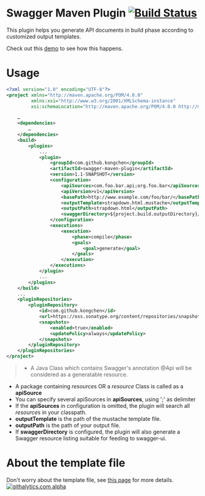# Swagger Maven Plugin [![Build Status](https://travis-ci.org/kongchen/swagger-maven-plugin.png)](https://travis-ci.org/kongchen/swagger-maven-plugin)
This plugin helps you generate API documents in build phase according to customized output templates.

Check out this [demo](https://github.com/kongchen/swagger-maven-example) to see how this happens.

# Usage

```xml
<?xml version="1.0" encoding="UTF-8"?>
<project xmlns="http://maven.apache.org/POM/4.0.0"
         xmlns:xsi="http://www.w3.org/2001/XMLSchema-instance"
         xsi:schemaLocation="http://maven.apache.org/POM/4.0.0 http://maven.apache.org/xsd/maven-4.0.0.xsd">

    …
    <dependencies>
        …
    </dependencies>
    <build>
        <plugins>
            ...
            <plugin>
                <groupId>com.github.kongchen</groupId>
                <artifactId>swagger-maven-plugin</artifactId>
                <version>1.1-SNAPSHOT</version>
                <configuration>
                    <apiSources>com.foo.bar.api;org.foo.bar</apiSources>
                    <apiVersion>v1</apiVersion>
                    <basePath>http://www.example.com/foo/bar/</basePath>
                    <outputTemplate>strapdown.html.mustache</outputTemplate>
                    <outputPath>strapdown.html</outputPath>
                    <swaggerDirectory>${project.build.outputDirectory}/apidocs/</swaggerDirectory>
                </configuration>
                <executions>
                    <execution>
                        <phase>compile</phase>
                        <goals>
                            <goal>generate</goal>
                        </goals>
                    </execution>
                </executions>
            </plugin>
            ...
        </plugins>
    </build>
    ...
    <pluginRepositories>
        <pluginRepository>
            <id>com.github.kongchen</id>
            <url>https://oss.sonatype.org/content/repositories/snapshots/</url>
            <snapshots>
                <enabled>true</enabled>
                <updatePolicy>always</updatePolicy>
            </snapshots>
        </pluginRepository>
    </pluginRepositories>
</project>
```


> - A Java Class which contains Swagger's annotation @Api will be considered as a generatable resource.
- A package containing *resource*s OR a *resource* Class is called as a **apiSource**
- You can specify several apiSources in **apiSources**, using ';' as delimiter
- If the **apiSources** in configuration is omitted, the plugin will search all *resource*s in your classpath.
- **outputTemplate** is the path of the mustache template file.
- **outputPath** is the path of your output file.
- If **swaggerDirectory** is configured, the plugin will also generate a Swagger resource listing suitable for feeding to swagger-ui.

# About the template file
Don't worry about the template file, see [this page](https://github.com/kongchen/swagger-maven-plugin/wiki/Document-Templates) for more details.
[![githalytics.com alpha](https://cruel-carlota.pagodabox.com/8e57158a366298512499affc8b585976 "githalytics.com")](http://githalytics.com/kongchen/swagger-maven-plugin)
